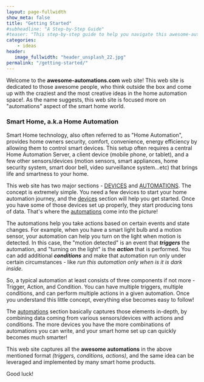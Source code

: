 ```yaml
---
layout: page-fullwidth
show_meta: false
title: "Getting Started"
#subheadline: "A Step-by-Step Guide"
#teaser: "This step-by-step guide to help you navigate this awesome-automations.com site"
categories:
    - ideas
header:
   image_fullwidth: "header_unsplash_22.jpg"
permalink: "/getting-started/"
---
```


Welcome to the <strong>awesome-automations.com</strong> web site! This web site is dedicated to those awesome people, who think outside the box and come up with the craziest and the most creative ideas in the home automation space!. As the name suggests, this web site is focused more on  "automations" aspect of the smart home world.

<h3>Smart Home, a.k.a Home Automation</h3>

<p>Smart Home technology, also often referred to as "Home Automation", provides home owners security, comfort, convenience, energy efficiency by allowing them to control smart devices. This setup often requires a central Home Automation Server, a client device (mobile phone, or tablet), and a few other sensors/devices (motion sensors, smart appliances, home security system, smart door bell, video surveillance system...etc) that brings life and smartness to your home.</p>

<p>This web site has two major sections - <a href="/smarthome-devices/">DEVICES</a> and <a href="/ideas/">AUTOMATIONS</a>. The concept is extremely simple. You need a few devices to start your home automation journey, and the <a href="/smarthome-devices/">devices</a> section will help you get started. Once you have some of those devices set up properly, they start producing tons of data. That's where the <a href="/ideas/">automations</a> come into the picture!</p>

<p>The automations help you take actions based on certain events and state changes. For example, when you have a smart light bulb and a motion sensor, your automation can help you turn on the light when motion is detected. In this case, the "motion detected" is an event that <strong><i>triggers</i></strong> the automation, and "turning on the light" is the <strong><i>action</i></strong> that is performed. You can add additional <strong><i>conditions</i></strong> and make that automation run only under certain circumstances - like <i>run this automation only when is it is dark inside</i>.</p>

So, a typical automation at least consists of three components if not more - Trigger, Action, and Condition. You can have multiple triggers, multiple conditions, and can perform multiple actions in a given automation. Once you understand this little concept, everything else becomes easy to follow!

The <a href="/ideas/">automations</a> section basically captures those elements in-depth, by combining data coming from various sensors/devices with actions and conditions. The more devices you have the more combinations of automations you can write, and your smart home set up can quickly becomes much smarter!

This web site captures all the <strong>awesome automations</strong> in the above mentioned format <i>(triggers, conditions, actions)</i>, and the same idea can be leveraged and implemented by many smart home products.

Good luck!